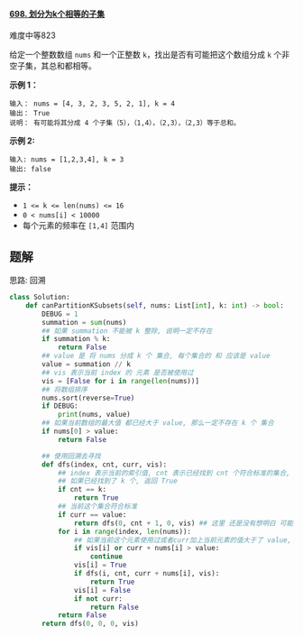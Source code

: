 #### [698. 划分为k个相等的子集](https://leetcode.cn/problems/partition-to-k-equal-sum-subsets/)

难度中等823

给定一个整数数组 `nums` 和一个正整数 `k`，找出是否有可能把这个数组分成 `k` 个非空子集，其总和都相等。

 

**示例 1：**

```
输入： nums = [4, 3, 2, 3, 5, 2, 1], k = 4
输出： True
说明： 有可能将其分成 4 个子集（5），（1,4），（2,3），（2,3）等于总和。
```

**示例 2:**

```
输入: nums = [1,2,3,4], k = 3
输出: false
```

 

**提示：**

- `1 <= k <= len(nums) <= 16`
- `0 < nums[i] < 10000`
- 每个元素的频率在 `[1,4]` 范围内



## 题解

思路: 回溯
~~~python
class Solution:
    def canPartitionKSubsets(self, nums: List[int], k: int) -> bool:
        DEBUG = 1
        summation = sum(nums)
        ## 如果 summation 不能被 k 整除, 说明一定不存在
        if summation % k:
            return False
        ## value 是 将 nums 分成 k 个 集合, 每个集合的 和 应该是 value
        value = summation // k
        ## vis 表示当前 index 的 元素 是否被使用过
        vis = [False for i in range(len(nums))]
        ## 将数组排序
        nums.sort(reverse=True)
        if DEBUG:
            print(nums, value)
        ## 如果当前数组的最大值 都已经大于 value, 那么一定不存在 k 个 集合
        if nums[0] > value:
            return False

        ## 使用回溯去寻找
        def dfs(index, cnt, curr, vis):
            ## index 表示当前的索引值, cnt 表示已经找到 cnt 个符合标准的集合, curr 当前集合的和为 curr
            ## 如果已经找到了 k 个, 返回 True
            if cnt == k:
                return True
            ## 当前这个集合符合标准
            if curr == value:
                return dfs(0, cnt + 1, 0, vis) ## 这里 还是没有想明白 可能是因为可能会跳过导致之前有的没有选到 所以每次选新的集合都要从头开始
            for i in range(index, len(nums)):
                ## 如果当前这个元素使用过或者curr加上当前元素的值大于了 value, 直接跳过
                if vis[i] or curr + nums[i] > value:
                    continue
                vis[i] = True
                if dfs(i, cnt, curr + nums[i], vis):
                    return True
                vis[i] = False
                if not curr:
                    return False
            return False
        return dfs(0, 0, 0, vis)
~~~


